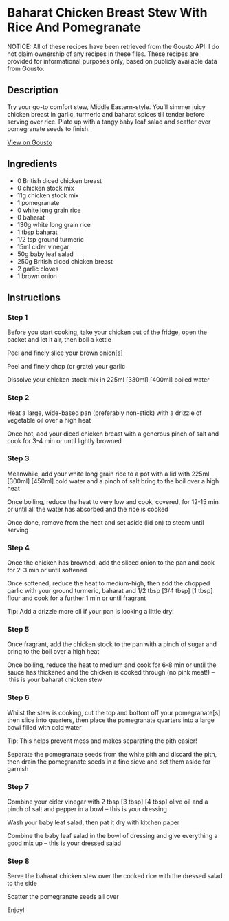 # Baharat Chicken Breast Stew With Rice And Pomegranate

NOTICE: All of these recipes have been retrieved from the Gousto API. I do not claim ownership of any recipes in these files. These recipes are provided for informational purposes only, based on publicly available data from Gousto.

## Description

Try your go-to comfort stew, Middle Eastern-style. You’ll simmer juicy chicken breast in garlic, turmeric and baharat spices till tender before serving over rice. Plate up with a tangy baby leaf salad and scatter over pomegranate seeds to finish.

[View on Gousto](https://www.gousto.co.uk/recipes/cookbook/baharat-chicken-breast-stew-with-rice-and-pomegranate)

## Ingredients

- 0 British diced chicken breast
- 0 chicken stock mix
- 11g chicken stock mix
- 1 pomegranate
- 0 white long grain rice
- 0 baharat
- 130g white long grain rice
- 1 tbsp baharat
- 1/2 tsp ground turmeric
- 15ml cider vinegar
- 50g baby leaf salad
- 250g British diced chicken breast
- 2 garlic cloves
- 1 brown onion

## Instructions


### Step 1

Before you start cooking, take your chicken out of the fridge, open the packet and let it air, then boil a kettle

Peel and finely slice your brown onion[s]

Peel and finely chop (or grate) your garlic

Dissolve your chicken stock mix in 225ml <span class="text-purple">[330ml] </span><span class="text-danger">[400ml]</span> boiled water


### Step 2

Heat a large, wide-based pan (preferably non-stick) with a drizzle of vegetable oil over a high heat

Once hot, add your diced chicken breast with a generous pinch of salt and cook for 3-4 min or until lightly browned


### Step 3

Meanwhile, add your white long grain rice to a pot with a lid with 225ml <span class="text-purple">[300ml] </span><span class="text-danger">[450ml]</span> cold water and a pinch of salt bring to the boil over a high heat

Once boiling, reduce the heat to very low and cook, covered, for 12-15 min or until all the water has absorbed and the rice is cooked

Once done, remove from the heat and set aside (lid on) to steam until serving


### Step 4

Once the chicken has browned, add the sliced onion to the pan and cook for 2-3 min or until softened

Once softened, reduce the heat to medium-high, then add the chopped garlic with your ground turmeric, baharat and 1/2 tbsp <span class="text-purple">[3/4 tbsp]</span> <span class="text-danger">[1 tbsp] </span>flour and cook for a further 1 min or until fragrant

Tip: Add a drizzle more oil if your pan is looking a little dry!


### Step 5

Once fragrant, add the chicken stock to the pan with a pinch of sugar and bring to the boil over a high heat

Once boiling, reduce the heat to medium and cook for 6-8 min or until the sauce has thickened and the chicken is cooked through (no pink meat!) – this is your baharat chicken stew


### Step 6

Whilst the stew is cooking, cut the top and bottom off your pomegranate[s] then slice into quarters, then place the pomegranate quarters into a large bowl filled with cold water

Tip: This helps prevent mess and makes separating the pith easier!

Separate the pomegranate seeds from the white pith and discard the pith, then drain the pomegranate seeds in a fine sieve and set them aside for garnish


### Step 7

Combine your cider vinegar with 2 tbsp <span class="text-purple">[3 tbsp] </span><span class="text-danger">[4 tbsp]</span> olive oil and a pinch of salt and pepper in a bowl – this is your dressing

Wash your baby leaf salad, then pat it dry with kitchen paper

Combine the baby leaf salad in the bowl of dressing and give everything a good mix up – this is your dressed salad

### Step 8

Serve the baharat chicken stew over the cooked rice with the dressed salad to the side

Scatter the pomegranate seeds all over

Enjoy!

